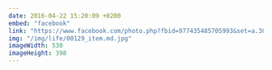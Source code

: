 ```yaml
---
date: 2016-04-22 15:20:09 +0200
embed: "facebook"
link: "https://www.facebook.com/photo.php?fbid=977435485705993&set=a.381751091941105.1073741825.100003186531392&type=3"
img: "/img/life/00129_item.md.jpg"
imageWidth: 530
imageHeight: 398
---
```

